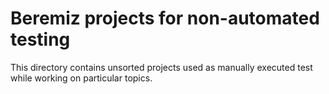 Beremiz projects for non-automated testing
===

This directory contains unsorted projects used as manually executed test while working on particular topics.



